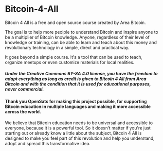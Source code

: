 # Bitcoin-4-All
Bitcoin 4 All is a free and open source course created by Area Bitcoin.

The goal is to help more peolple to understand Bitcoin and inspire anyone to be a multiplier of Bitcoin knowledge. 
Anyone, regardless of their level of knowledge or training, can be able to learn and teach about this money and revolutionary technology in a simple, direct and practical way.

It goes beyond a simple course. It's a tool that can be used to teach, organize meetups or even customize materials for local realities.

##### Under the Creative Commons BY-SA 4.0 license, you have the freedom to adapt everything as long as credit is given to Bitcoin 4 All from Area Bitcoin and with the condition that it is used for educational purposes, never commercial.

#### Thank you OpenSats for making this project possible, for supporting Bitcoin education in multiple languages ​​and making it more accessible across the world.

We believe that Bitcoin education needs to be universal and accessible to everyone, because it is a powerful tool. So it doesn't matter if you're just starting out or already know a little about the subject, Bitcoin 4 All is designed to make you feel part of this revolution and help you understand, adopt and spread this transformative idea.
